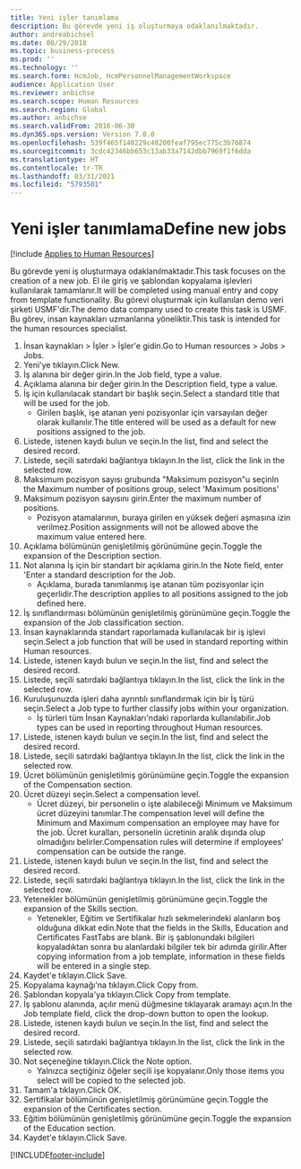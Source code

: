 ```yaml
---
title: Yeni işler tanımlama
description: Bu görevde yeni iş oluşturmaya odaklanılmaktadır.
author: andreabichsel
ms.date: 08/29/2018
ms.topic: business-process
ms.prod: ''
ms.technology: ''
ms.search.form: HcmJob, HcmPersonnelManagementWorkspace
audience: Application User
ms.reviewer: anbichse
ms.search.scope: Human Resources
ms.search.region: Global
ms.author: anbichse
ms.search.validFrom: 2016-06-30
ms.dyn365.ops.version: Version 7.0.0
ms.openlocfilehash: 539f465f148229c48200feaf795ec775c3b76874
ms.sourcegitcommit: 3cdc42346bb653c13ab33a7142dbb7969f1f6dda
ms.translationtype: HT
ms.contentlocale: tr-TR
ms.lasthandoff: 03/31/2021
ms.locfileid: "5793501"
---
```

# <a name="define-new-jobs"></a><span data-ttu-id="5ce9c-103">Yeni işler tanımlama</span><span class="sxs-lookup"><span data-stu-id="5ce9c-103">Define new jobs</span></span>

[!include [Applies to Human Resources](../includes/applies-to-hr.md)]



<span data-ttu-id="5ce9c-104">Bu görevde yeni iş oluşturmaya odaklanılmaktadır.</span><span class="sxs-lookup"><span data-stu-id="5ce9c-104">This task focuses on the creation of a new job.</span></span> <span data-ttu-id="5ce9c-105">El ile giriş ve şablondan kopyalama işlevleri kullanılarak tamamlanır.</span><span class="sxs-lookup"><span data-stu-id="5ce9c-105">It will be completed using manual entry and copy from template functionality.</span></span> <span data-ttu-id="5ce9c-106">Bu görevi oluşturmak için kullanılan demo veri şirketi USMF'dir.</span><span class="sxs-lookup"><span data-stu-id="5ce9c-106">The demo data company used to create this task is USMF.</span></span> <span data-ttu-id="5ce9c-107">Bu görev, insan kaynakları uzmanlarına yöneliktir.</span><span class="sxs-lookup"><span data-stu-id="5ce9c-107">This task is intended for the human resources specialist.</span></span>

1. <span data-ttu-id="5ce9c-108">İnsan kaynakları > İşler > İşler'e gidin.</span><span class="sxs-lookup"><span data-stu-id="5ce9c-108">Go to Human resources > Jobs > Jobs.</span></span>
2. <span data-ttu-id="5ce9c-109">Yeni'ye tıklayın.</span><span class="sxs-lookup"><span data-stu-id="5ce9c-109">Click New.</span></span>
3. <span data-ttu-id="5ce9c-110">İş alanına bir değer girin.</span><span class="sxs-lookup"><span data-stu-id="5ce9c-110">In the Job field, type a value.</span></span>
4. <span data-ttu-id="5ce9c-111">Açıklama alanına bir değer girin.</span><span class="sxs-lookup"><span data-stu-id="5ce9c-111">In the Description field, type a value.</span></span>
5. <span data-ttu-id="5ce9c-112">İş için kullanılacak standart bir başlık seçin.</span><span class="sxs-lookup"><span data-stu-id="5ce9c-112">Select a standard title that will be used for the job.</span></span> 
    * <span data-ttu-id="5ce9c-113">Girilen başlık, işe atanan yeni pozisyonlar için varsayılan değer olarak kullanılır.</span><span class="sxs-lookup"><span data-stu-id="5ce9c-113">The title entered will be used as a default for new positions assigned to the job.</span></span>  
6. <span data-ttu-id="5ce9c-114">Listede, istenen kaydı bulun ve seçin.</span><span class="sxs-lookup"><span data-stu-id="5ce9c-114">In the list, find and select the desired record.</span></span>
7. <span data-ttu-id="5ce9c-115">Listede, seçili satırdaki bağlantıya tıklayın.</span><span class="sxs-lookup"><span data-stu-id="5ce9c-115">In the list, click the link in the selected row.</span></span>
8. <span data-ttu-id="5ce9c-116">Maksimum pozisyon sayısı grubunda "Maksimum pozisyon"u seçin</span><span class="sxs-lookup"><span data-stu-id="5ce9c-116">In the Maximum number of positions group, select 'Maximum positions'</span></span>
9. <span data-ttu-id="5ce9c-117">Maksimum pozisyon sayısını girin.</span><span class="sxs-lookup"><span data-stu-id="5ce9c-117">Enter the maximum number of positions.</span></span> 
    * <span data-ttu-id="5ce9c-118">Pozisyon atamalarının, buraya girilen en yüksek değeri aşmasına izin verilmez.</span><span class="sxs-lookup"><span data-stu-id="5ce9c-118">Position assignments will not be allowed above the maximum value entered here.</span></span>  
10. <span data-ttu-id="5ce9c-119">Açıklama bölümünün genişletilmiş görünümüne geçin.</span><span class="sxs-lookup"><span data-stu-id="5ce9c-119">Toggle the expansion of the Description section.</span></span>
11. <span data-ttu-id="5ce9c-120">Not alanına İş için bir standart bir açıklama girin.</span><span class="sxs-lookup"><span data-stu-id="5ce9c-120">In the Note field, enter 'Enter a standard description for the Job.</span></span>
    * <span data-ttu-id="5ce9c-121">Açıklama, burada tanımlanmış işe atanan tüm pozisyonlar için geçerlidir.</span><span class="sxs-lookup"><span data-stu-id="5ce9c-121">The description applies to all positions assigned to the job defined here.</span></span>  
12. <span data-ttu-id="5ce9c-122">İş sınıflandırması bölümünün genişletilmiş görünümüne geçin.</span><span class="sxs-lookup"><span data-stu-id="5ce9c-122">Toggle the expansion of the Job classification section.</span></span>
13. <span data-ttu-id="5ce9c-123">İnsan kaynaklarında standart raporlamada kullanılacak bir iş işlevi seçin.</span><span class="sxs-lookup"><span data-stu-id="5ce9c-123">Select a job function that will be used in standard reporting within Human resources.</span></span>
14. <span data-ttu-id="5ce9c-124">Listede, istenen kaydı bulun ve seçin.</span><span class="sxs-lookup"><span data-stu-id="5ce9c-124">In the list, find and select the desired record.</span></span>
15. <span data-ttu-id="5ce9c-125">Listede, seçili satırdaki bağlantıya tıklayın.</span><span class="sxs-lookup"><span data-stu-id="5ce9c-125">In the list, click the link in the selected row.</span></span>
16. <span data-ttu-id="5ce9c-126">Kuruluşunuzda işleri daha ayrıntılı sınıflandırmak için bir İş türü seçin.</span><span class="sxs-lookup"><span data-stu-id="5ce9c-126">Select a Job type to further classify jobs within your organization.</span></span> 
    * <span data-ttu-id="5ce9c-127">İş türleri tüm İnsan Kaynakları'ndaki raporlarda kullanılabilir.</span><span class="sxs-lookup"><span data-stu-id="5ce9c-127">Job types can be used in reporting throughout Human resources.</span></span>  
17. <span data-ttu-id="5ce9c-128">Listede, istenen kaydı bulun ve seçin.</span><span class="sxs-lookup"><span data-stu-id="5ce9c-128">In the list, find and select the desired record.</span></span>
18. <span data-ttu-id="5ce9c-129">Listede, seçili satırdaki bağlantıya tıklayın.</span><span class="sxs-lookup"><span data-stu-id="5ce9c-129">In the list, click the link in the selected row.</span></span>
19. <span data-ttu-id="5ce9c-130">Ücret bölümünün genişletilmiş görünümüne geçin.</span><span class="sxs-lookup"><span data-stu-id="5ce9c-130">Toggle the expansion of the Compensation section.</span></span>
20. <span data-ttu-id="5ce9c-131">Ücret düzeyi seçin.</span><span class="sxs-lookup"><span data-stu-id="5ce9c-131">Select a compensation level.</span></span>
    * <span data-ttu-id="5ce9c-132">Ücret düzeyi, bir personelin o işte alabileceği Minimum ve Maksimum ücret düzeyini tanımlar.</span><span class="sxs-lookup"><span data-stu-id="5ce9c-132">The compensation level will define the Minimum and Maximum compensation an employee may have for the job.</span></span> <span data-ttu-id="5ce9c-133">Ücret kuralları, personelin ücretinin aralık dışında olup olmadığını belirler.</span><span class="sxs-lookup"><span data-stu-id="5ce9c-133">Compensation rules will determine if employees' compensation can be outside the range.</span></span>  
21. <span data-ttu-id="5ce9c-134">Listede, istenen kaydı bulun ve seçin.</span><span class="sxs-lookup"><span data-stu-id="5ce9c-134">In the list, find and select the desired record.</span></span>
22. <span data-ttu-id="5ce9c-135">Listede, seçili satırdaki bağlantıya tıklayın.</span><span class="sxs-lookup"><span data-stu-id="5ce9c-135">In the list, click the link in the selected row.</span></span>
23. <span data-ttu-id="5ce9c-136">Yetenekler bölümünün genişletilmiş görünümüne geçin.</span><span class="sxs-lookup"><span data-stu-id="5ce9c-136">Toggle the expansion of the Skills section.</span></span>
    * <span data-ttu-id="5ce9c-137">Yetenekler, Eğitim ve Sertifikalar hızlı sekmelerindeki alanların boş olduğuna dikkat edin.</span><span class="sxs-lookup"><span data-stu-id="5ce9c-137">Note that the fields in the Skills, Education and Certificates FastTabs are blank.</span></span> <span data-ttu-id="5ce9c-138">Bir iş şablonundaki bilgileri kopyaladıktan sonra bu alanlardaki bilgiler tek bir adımda girilir.</span><span class="sxs-lookup"><span data-stu-id="5ce9c-138">After copying information from a job template, information in these fields will be entered in a single step.</span></span>   
24. <span data-ttu-id="5ce9c-139">Kaydet'e tıklayın.</span><span class="sxs-lookup"><span data-stu-id="5ce9c-139">Click Save.</span></span>
25. <span data-ttu-id="5ce9c-140">Kopyalama kaynağı'na tıklayın.</span><span class="sxs-lookup"><span data-stu-id="5ce9c-140">Click Copy from.</span></span>
26. <span data-ttu-id="5ce9c-141">Şablondan kopyala'ya tıklayın.</span><span class="sxs-lookup"><span data-stu-id="5ce9c-141">Click Copy from template.</span></span>
27. <span data-ttu-id="5ce9c-142">İş şablonu alanında, açılır menü düğmesine tıklayarak aramayı açın.</span><span class="sxs-lookup"><span data-stu-id="5ce9c-142">In the Job template field, click the drop-down button to open the lookup.</span></span>
28. <span data-ttu-id="5ce9c-143">Listede, istenen kaydı bulun ve seçin.</span><span class="sxs-lookup"><span data-stu-id="5ce9c-143">In the list, find and select the desired record.</span></span>
29. <span data-ttu-id="5ce9c-144">Listede, seçili satırdaki bağlantıya tıklayın.</span><span class="sxs-lookup"><span data-stu-id="5ce9c-144">In the list, click the link in the selected row.</span></span>
30. <span data-ttu-id="5ce9c-145">Not seçeneğine tıklayın.</span><span class="sxs-lookup"><span data-stu-id="5ce9c-145">Click the Note option.</span></span>
    * <span data-ttu-id="5ce9c-146">Yalnızca seçtiğiniz öğeler seçili işe kopyalanır.</span><span class="sxs-lookup"><span data-stu-id="5ce9c-146">Only those items you select will be copied to the selected job.</span></span>    
31. <span data-ttu-id="5ce9c-147">Tamam'a tıklayın.</span><span class="sxs-lookup"><span data-stu-id="5ce9c-147">Click OK.</span></span>
32. <span data-ttu-id="5ce9c-148">Sertifikalar bölümünün genişletilmiş görünümüne geçin.</span><span class="sxs-lookup"><span data-stu-id="5ce9c-148">Toggle the expansion of the Certificates section.</span></span>
33. <span data-ttu-id="5ce9c-149">Eğitim bölümünün genişletilmiş görünümüne geçin.</span><span class="sxs-lookup"><span data-stu-id="5ce9c-149">Toggle the expansion of the Education section.</span></span>
34. <span data-ttu-id="5ce9c-150">Kaydet'e tıklayın.</span><span class="sxs-lookup"><span data-stu-id="5ce9c-150">Click Save.</span></span>



[!INCLUDE[footer-include](../includes/footer-banner.md)]